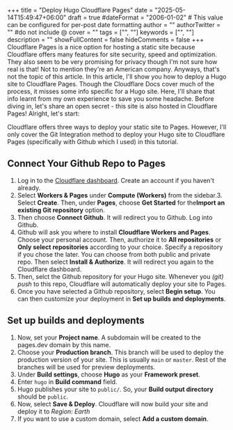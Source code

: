 +++
title = "Deploy Hugo Cloudflare Pages"
date = "2025-05-14T15:49:47+06:00"
draft = true
#dateFormat = "2006-01-02" # This value can be configured for per-post date formatting
author = ""
authorTwitter = "" #do not include @
cover = ""
tags = ["", ""]
keywords = ["", ""]
description = ""
showFullContent = false
hideComments = false
+++
Cloudflare Pages is a nice option for hosting a static site because Cloudflare offers many features for site security, speed and optimization. They also seem to be very promising for privacy though I'm not sure how real is that! Not to mention they're an American company. Anyways, that's not the topic of this article. In this article, I'll show you how to deploy a Hugo site to Cloudflare Pages. Though the Cloudflare Docs cover much of the process, it misses some info specific for a Hugo site. Here, I'll share that info learnt from my own experience to save you some headache. Before diving in, let's share an open secret - this site is also hosted in Cloudflare Pages! Alright, let's start:

Cloudflare offers three ways to deploy your static site to Pages. However, I'll only cover the Git Integration method to deploy your Hugo site to Cloudflare Pages (specifically with Github which I used) in this tutorial.

## Connect Your Github Repo to Pages
1. Log in to the [Cloudflare dashboard](https://dash.cloudflare.com/). Create an account if you haven't already.
2. Select **Workers & Pages** under **Compute (Workers)** from the sidebar.3. Select **Create**. Then, under **Pages**, choose **Get Started** for the**Import an existing Git repository** option.
4. Then choose **Connect Github**. It will redirect you to Github. Log into Github.
5. Github will ask you where to install **Cloudflare Workers and Pages**. Choose your personal account. Then, authorize it to **All repositories** or **Only select repositories** according to your choice. Specify a repository if you chose the later. You can choose from both public and private repo. Then select **Install & Authorize**. It will redirect you again to the Cloudflare dashboard.
5. Then, selct the Github repository for your Hugo site. Whenever you *(git) push* to this repo, Cloudflare will automatically deploy your site to Pages. 
6. Once you have selected a Github repository, select **Begin setup**. You can then customize your deployment in **Set up builds and deployments**.

## Set up builds and deployments
1. Now, set your **Project name**. A subdomain will be created to the pages.dev domain by this name.
2. Choose your **Production branch**. This branch will be used to deploy the production version of your site. This is usually `main` or `master`. Rest of the branches will be used for preview deployments.
3. Under **Build settings**, choose **Hugo** as your **Framework preset**.
4. Enter `hugo` in **Build command** field.
5. Hugo publishes your site to `public/`. So, your **Build output directory** should be `public`.
6. Now, select **Save & Deploy**. Cloudflare will now build your site and deploy it to *Region: Earth*
7. If you want to use a custom domain, select **Add a custom domain**. 

